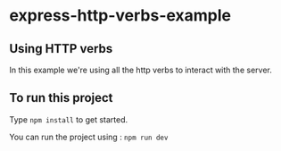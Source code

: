 # express-http-verbs-example

## Using HTTP verbs
In this example we're using all the http verbs to interact with the server. 

## To run this project 
Type `npm install` to get started. 

You can run the project using : `npm run dev` 

